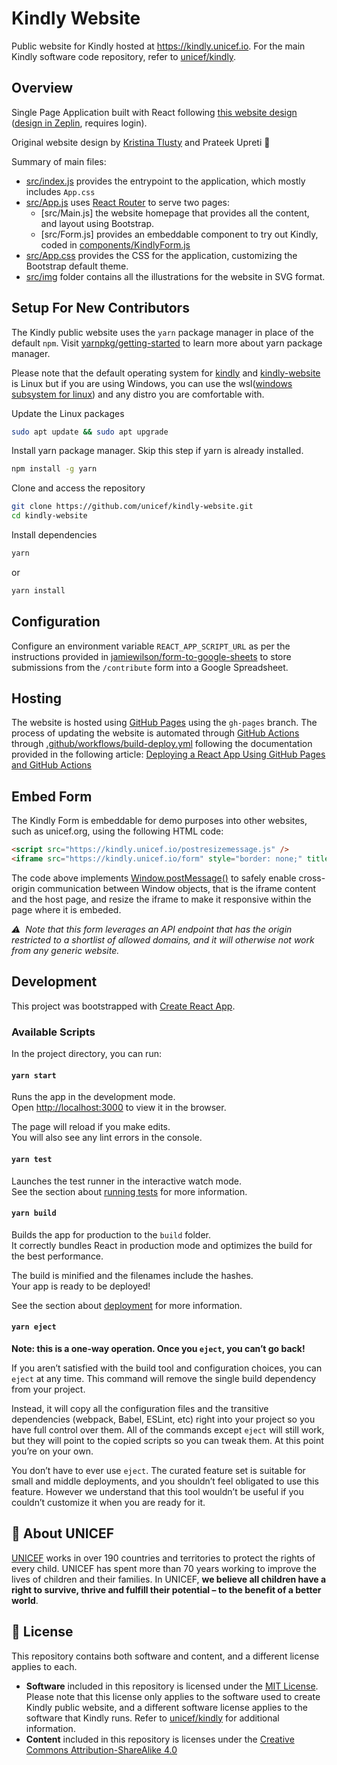 # Kindly Website

Public website for Kindly hosted at https://kindly.unicef.io.
For the main Kindly software code repository, refer to [unicef/kindly](https://github.com/unicef/kindly).

## Overview

Single Page Application built with React following [this website design](https://miro.com/app/board/o9J_ls1DFJA=/?moveToWidget=3074457365573652264&cot=14) ([design in Zeplin](https://app.zeplin.io/project/616824940d0dd1be16eb4b9b), requires login).

Original website design by [Kristina Tlusty](https://www.linkedin.com/in/kristina-tlusty/) and Prateek Upreti 🙏

Summary of main files:

- [src/index.js](src/index.js) provides the entrypoint to the application, which mostly includes `App.css`
- [src/App.js](src/App.js) uses [React Router](https://reactrouter.com/) to serve two pages:
  - [src/Main.js] the website homepage that provides all the content, and layout using Bootstrap.
  - [src/Form.js] provides an embeddable component to try out Kindly, coded in [components/KindlyForm.js](components/KindlyForm.js)
- [src/App.css](src/App.css) provides the CSS for the application, customizing the Bootstrap default theme.
- [src/img](src/img) folder contains all the illustrations for the website in SVG format.

## Setup For New Contributors

The Kindly public website uses the `yarn` package manager in place of the default `npm`. Visit [yarnpkg/getting-started](https://yarnpkg.com/getting-started) to learn more about yarn package manager.

Please note that the default operating system for [kindly](https://github.com/unicef/kindly) and [kindly-website](https://github.com/unicef/kindly-website) is Linux but if you are using Windows, you can use the wsl([windows subsystem for linux](https://docs.microsoft.com/en-us/windows/wsl/#:~:text=The%20Windows%20Subsystem%20for%20Linux,machine%20or%20dual%2Dboot%20setup.)) and any distro you are comfortable with.

Update the Linux packages
```bash
sudo apt update && sudo apt upgrade
```

Install yarn package manager. Skip this step if yarn is already installed.
```bash
npm install -g yarn
```

Clone and access the repository
```bash
git clone https://github.com/unicef/kindly-website.git
cd kindly-website
```

Install dependencies
```bash
yarn
```
or
```bash
yarn install
```

## Configuration

Configure an environment variable `REACT_APP_SCRIPT_URL` as per the instructions provided in [jamiewilson/form-to-google-sheets](https://github.com/jamiewilson/form-to-google-sheets) to store submissions from the `/contribute` form into a Google Spreadsheet.

## Hosting

The website is hosted using [GitHub Pages](https://pages.github.com/) using the `gh-pages` branch. The process of updating the website is automated through [GitHub Actions](https://docs.github.com/en/actions) through [.github/workflows/build-deploy.yml](.github/workflows/build-deploy.yml) following the documentation provided in the following article: [Deploying a React App Using GitHub Pages and GitHub Actions](https://codeburst.io/deploying-a-react-app-using-github-pages-and-github-actions-7fc14d380796)

## Embed Form

The Kindly Form is embeddable for demo purposes into other websites, such as unicef.org, using the following HTML code:

```html
<script src="https://kindly.unicef.io/postresizemessage.js" />
<iframe src="https://kindly.unicef.io/form" style="border: none;" title="Kindly Form">You must have a browser that supports iFrames</iframe>
```

The code above implements [Window.postMessage()](https://developer.mozilla.org/en-US/docs/Web/API/Window/postMessage) to safely enable cross-origin communication between Window objects, that is the iframe content and the host page, and resize the iframe to make it responsive within the page where it is embeded.

_⚠️&nbsp;&nbsp;Note that this form leverages an API endpoint that has the origin restricted to a shortlist of allowed domains, and it will otherwise not work from any generic website._

## Development

This project was bootstrapped with [Create React App](https://github.com/facebook/create-react-app).

### Available Scripts

In the project directory, you can run:

#### `yarn start`

Runs the app in the development mode.\
Open [http://localhost:3000](http://localhost:3000) to view it in the browser.

The page will reload if you make edits.\
You will also see any lint errors in the console.

#### `yarn test`

Launches the test runner in the interactive watch mode.\
See the section about [running tests](https://facebook.github.io/create-react-app/docs/running-tests) for more information.

#### `yarn build`

Builds the app for production to the `build` folder.\
It correctly bundles React in production mode and optimizes the build for the best performance.

The build is minified and the filenames include the hashes.\
Your app is ready to be deployed!

See the section about [deployment](https://facebook.github.io/create-react-app/docs/deployment) for more information.

#### `yarn eject`

**Note: this is a one-way operation. Once you `eject`, you can’t go back!**

If you aren’t satisfied with the build tool and configuration choices, you can `eject` at any time. This command will remove the single build dependency from your project.

Instead, it will copy all the configuration files and the transitive dependencies (webpack, Babel, ESLint, etc) right into your project so you have full control over them. All of the commands except `eject` will still work, but they will point to the copied scripts so you can tweak them. At this point you’re on your own.

You don’t have to ever use `eject`. The curated feature set is suitable for small and middle deployments, and you shouldn’t feel obligated to use this feature. However we understand that this tool wouldn’t be useful if you couldn’t customize it when you are ready for it.

## 💙 About UNICEF

[UNICEF](https://www.unicef.org/) works in over 190 countries and territories to protect the rights of every child. UNICEF has spent more than 70 years working to improve the lives of children and their families. In UNICEF, **we believe all children have a right to survive, thrive and fulfill their potential – to the benefit of a better world**.

## :memo: License

This repository contains both software and content, and a different license applies to each.

- **Software** included in this repository is licensed under the [MIT License](LICENSE). Please note that this license only applies to the software used to create Kindly public website, and a different software license applies to the software that Kindly runs. Refer to [unicef/kindly](https://github.com/unicef/kindly) for additional information.
- **Content** included in this repository is licenses under the [Creative Commons Attribution-ShareAlike 4.0](LICENSE.content.md)
